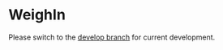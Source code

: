 WeighIn
=======

Please switch to the [develop branch](https://github.com/dylanplecki/WeighIn/tree/develop) for current development.

